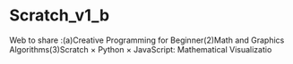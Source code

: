 # Scratch_v1_b
Web to share :(a)Creative Programming for Beginner(2)Math and Graphics Algorithms(3)Scratch × Python × JavaScript: Mathematical Visualizatio
